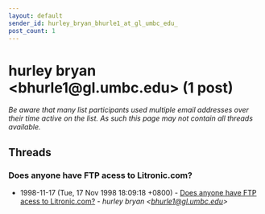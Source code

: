 ```yaml
---
layout: default
sender_id: hurley_bryan_bhurle1_at_gl_umbc_edu_
post_count: 1
---
```


# hurley bryan <bhurle1<span>@</span>gl.umbc.edu> (1 post)

_Be aware that many list participants used multiple email addresses over their time active on the list. As such this page may not contain all threads available._

## Threads

### Does anyone have FTP acess to Litronic.com?
+ 1998-11-17 (Tue, 17 Nov 1998 18:09:18 +0800) - [Does anyone have FTP acess to Litronic.com?](/archive/1998/11/0725e1232f7f06dee0e94b3f05e60de07af2a05127d9956fe1f9c8886284e13a) - _hurley bryan \<bhurle1@gl.umbc.edu\>_

